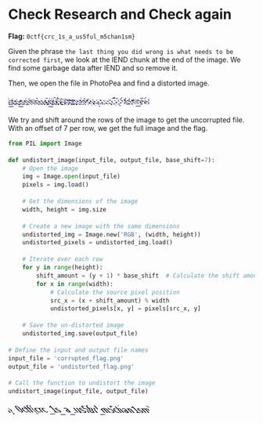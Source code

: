 # Check Research and Check again

**Flag:** `0ctf{crc_1s_a_us5ful_m5chan1sm}`

Given the phrase `the last thing you did wrong is what needs to be corrected first`, we look at the IEND chunk at the end of the image. We find some garbage data after IEND and so remove it.

Then, we open the file in PhotoPea and find a distorted image.

![distorted](../../../../Images/forensics_0ctf_cor.jpg)

We try and shift around the rows of the image to get the uncorrupted file. With an offset of 7 per row, we get the full image and the flag.

```py
from PIL import Image

def undistort_image(input_file, output_file, base_shift=7):
    # Open the image
    img = Image.open(input_file)
    pixels = img.load()

    # Get the dimensions of the image
    width, height = img.size

    # Create a new image with the same dimensions
    undistorted_img = Image.new('RGB', (width, height))
    undistorted_pixels = undistorted_img.load()

    # Iterate over each row
    for y in range(height):
        shift_amount = (y + 1) * base_shift  # Calculate the shift amount for the current row
        for x in range(width):
            # Calculate the source pixel position
            src_x = (x + shift_amount) % width
            undistorted_pixels[x, y] = pixels[src_x, y]

    # Save the un-distorted image
    undistorted_img.save(output_file)

# Define the input and output file names
input_file = 'corrupted_flag.png'
output_file = 'undistorted_flag.png'

# Call the function to undistort the image
undistort_image(input_file, output_file)
```

![fixed](../../../../Images/forensics_0ctf_uncor.png)
